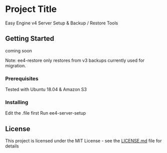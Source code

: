 # Project Title

Easy Engine v4 Server Setup &  Backup / Restore Tools

## Getting Started

coming soon

Note: ee4-restore only restores from v3 backups currently used for migration. 

### Prerequisites

Tested with Ubuntu 18.04 & Amazon S3

### Installing

Edit the .file first
Run ee4-server-setup

## License

This project is licensed under the MIT License - see the [LICENSE.md](LICENSE.md) file for details
